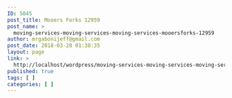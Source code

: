 ```yaml
---
ID: 5045
post_title: Mooers Forks 12959
post_name: >
  moving-services-moving-services-moving-services-mooersforks-12959
author: mrgabonijeff@gmail.com
post_date: 2018-03-28 01:38:35
layout: page
link: >
  http://localhost/wordpress/moving-services-moving-services-moving-services-mooersforks-12959/
published: true
tags: [ ]
categories: [ ]
---
```


